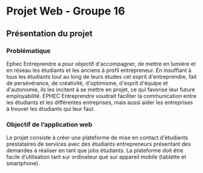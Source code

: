 # Projet Web - Groupe 16

## Présentation du projet

### Problématique

Ephec Entreprendre a pour objectif d'accompagner, de mettre en lumière et en réseau les étudiants et les anciens à profil entrepreneur.
En insufflant à tous les étudiants tout au long de leurs études cet esprit d'entreprendre, fait de persévérance, de créativité, d'optimisme, d'esprit d'équipe et d'autonomie, ils les incitent à se mettre en projet, ce qui favorise leur future employabilité. 
EPHEC Entreprendre voudrait faciliter la communication entre les étudiants et les différentes entreprises, mais aussi aider les entreprises à trouver les étudiants qui leur faut. 

### Objectif de l’application web

Le projet consiste à créer une plateforme de mise en contact d'étudiants prestataires de services avec des étudiants entrepreneurs présentant des demandes à réaliser en tant que jobs étudiants.
La plateforme doit être facile d’utilisation tant sur ordinateur que sur appareil mobile (tablette et smartphone).
